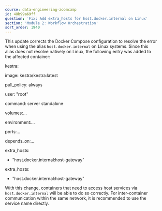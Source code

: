 ```yaml
---
course: data-engineering-zoomcamp
id: 48b99a69ff
question: 'Fix: Add extra_hosts for host.docker.internal on Linux'
section: 'Module 2: Workflow Orchestration'
sort_order: 1940
---
```


This update corrects the Docker Compose configuration to resolve the error when using the alias `host.docker.internal` on Linux systems. Since this alias does not resolve natively on Linux, the following entry was added to the affected container:

kestra:

image: kestra/kestra:latest

pull_policy: always

user: "root"

command: server standalone

volumes:...

environment:...

ports:...

depends_on:...

extra_hosts:

- "host.docker.internal:host-gateway"

extra_hosts:

- "host.docker.internal:host-gateway"

With this change, containers that need to access host services via `host.docker.internal` will be able to do so correctly. For inter-container communication within the same network, it is recommended to use the service name directly.

